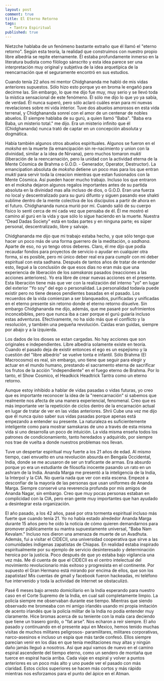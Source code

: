 ```yaml
---
layout: post
comment: true
title: El Eterno Retorno
tags: 
  - Tantra Espiritual
published: true
---
```















Nietzche hablaba de un fenómeno bastante extraño que él llamó el "eterno retorno". Según esta teoría, la realidad que construimos con nuestro propio libre albedria se repite eternamente. Él estaba profundamente inmerso en la literatura budista como filólogo sánscrito y esta idea parece ser una interpretación muy original y subjetiva de la idea arquetípica de la reencarnación que el seguramente encontró en sus estudios. 

Cuando tenía 22 años mi mentor Chidghananda me habló de mis vidas anteriores supuestos. Sólo hizo esto porque yo en broma le engañó para decirme las. Sin embargo, lo que me dijo fue muy, muy serio y se llevó toda la mística sensacional de este fenómeno. Él sólo me dijo lo que yo ya sabía, de verdad. Él nunca superó, pero sólo aclaró cuáles eran para mí nuevas revelaciones sobre mi vida interior. Tuve dos abuelos amorosos en esta vida terrenal, y Chidghananda sonreí con el amor de un centenar de nobles abuelos. Él siempre hablaba de su gurú, a quien llamó "Baba". "Baba era Baba, un misterio total." me dijo. Era un misterio infinito que él (Chidghananda) nunca trató de captar en un concepción absoluta y dogmática.

Había también algunos otros abuelos espirituales. Algunos se fueron en el _moksha_ en la muerte (la emancipación sin re-nacimiento y union con la divinidad, similar a la idea de Nirvana), pero muchos tomaron _mukti_ (liberación de la reencarnación, pero la unidad con la actividad eterna de la Mente Cósmica de Brahma o G.O.D. - Generador, Operator, Destructor). La emancipation absoluta de _moksha_ detiene un poco mas para los que entran _mukti_ para servir toda la creacion mientras que estan fusionados con la Mente Cósmica.  Así pueden hacer mucho trabajo.  Incluso los que entraron en el moksha dejaron algunos regalos importantes antes de su partida absoluta en la divinidad mas alla incluso de dios, o G.O.D. Eran una fuerza no local y descentralizado para su gurú difunto y siguen pasando ese shakti sublime dentro de la mente colectiva de los discípulos a partir de ahora en el futuro. Chidghananda nunca murió por mí. Cuando salió de su cuerpo físico lo sentí cerca de mí cada vez que pensaba de él. Él me mostró el camino al gurú en la vida y que sólo lo sigue haciendo en la muerte.  Nuestra "Dead Dadas Society" está en todas partes y en ninguna parte; es súper personal, descentralizado, libre y salvaje.

Chidghananda me dijo que mi trabajo estaba hecho, y que sólo tengo que hacer un poco más de una forma guerrero de la meditación, o _sadhana_. Aparte de eso, no yo tengo otros deberes. Claro, él me dijo que podía recaudar fondos para proyectos de servicio o ayudar en cualquier otra forma, si es posible, pero mi único deber real era para cumplir con mi deber espiritual con esta sadhana. Después de tantos años de tratar de entender esto, llegué a la conclusión de que esos días no eran más que una experiencia de liberación de los _samskaras_ pasados (reacciones a las acciones anteriores). Yo era libre de crear nuevas acciones en el presente. Esta liberación tiene más que ver con la realización del interno "yo" en lugar del exterior "Yo soy" del ego o personalidad. La personalidad todavía puede existir pero no tiene deseos pendientes basadas en el pasado. Los recuerdos de la vida comienzan a ser blanqueados, purificadas y unificadas en el eterno presente sin retorno donde el eterno retorno disuelve. Sin embargo Chidghananda me dijo, además, que me pasaré por sufrimientos inconcebibles, pero que nunca iba a caer porque el gurú guiaría incluso estas adventuras. Efectivamente, no ha sido más que el conflicto y la resolución, y también una pequeña revolución. Caidas eran guidas, siempre por abajo y a la izquierda.  

Los dados de los dioses se estan cargadas. No hay acciones que son originales e independientes. Libre albedria solamente existe en teoría. Cuando el pasado deja de existir entonces el ego es un espejismo y la cuestión del "libre albedrío" se vuelve tonta e infantil. Sólo Brahma (El Macrocosmo) es real, sin embargo, uno tiene que seguir para elegir y actuar en el mundo humano, prestando el sacramento eterna de sacrificar los frutos de la acción "independiente" en el fuego eterno de Brahma. Por lo tanto, el Show Cosmico, el Headkick Headtrick Tantra como un eterno retorno.

Aunque estoy inhibido a hablar de vidas pasadas o vidas futuras, yo creo que es importante reconocer la idea de la "reencarnación" si sabemos que realmente nos afecta de una manera experiencial, fenomenal. Creo que es más importante ver la repetición de ciclos dentro de la encarnación actual en lugar de tratar de ver en las vidas anteriores. Shrii Cube una vez me dijo que él nunca quiso saber sus vidas pasadas porque apenas está empezando a entender su presente. La naturaleza es  suficientemente inteligente como para mostrar samskaras de uno a través de esta misma vida si uno desarrolla un poco de intuición. La vida misma enseña todos los patrones de condicionamiento, tanto heredados y adquirido, por siempre nos trae de vuelta a donde nuestros problemas nos llevan.

Tuve un despertar espiritual muy fuerte a los 21 años de edad. Al mismo tiempo, caei envuelto en una revolución absurda en Bengala Occidental, India, donde se me acusaron de ser un traficante de armas. Era absurdo porque yo era un estudiante de filosofía inocente pasando un rato en un ashram de la India. Ananda Marga me presentó a la inteligencia de la India, la Interpol y la CIA. No quería nada que ver con esta escena.  Empezé a desconfiar de la mayoría de las personas que usan uniformes de Ananda Marga. Siempre conservé una reverencia profunda por mis amigos de Ananda Nagar, sin embargo.  Creo que muy pocas personas estaban en complicidad con la CIA, pero eran gente muy importantes que han ayudado a desintegrar esta organización.

El año pasado, a los 42 años, pasé por otra tormenta espiritual incluso más fuerte que cuando tenía 21. Yo no había estado alrededor Ananda Marga durante 15 años pero he oído la noticia de cómo quieren demandarnos para promover públicamente su mantra supuestamente universal, "Baba Nam Kevalam." Incluso nos dieron una amenaza de muerte de un Avadhuta. Además, fui a visitar el CIDECII, una universidad cooperativa que sirve a las comunidades índigenas zapatistas de Chiapas. En realidad estaba inspirado espiritualmente por su ejemplo de servicio desinteresado y determinación heroica por la justicia. Poco después de que yo estaba bajo vigilancia una vez más. Me di cuenta de que el CIDECII es el centro intelectual del movimiento revolucionario más exitoso y progresista en el continente. Por supuesto el Gran Hermano está mirando por encima de ellos, que son los zapatistas! Mis cuentas de gmail y facebook fueron hackeadas, mi teléfono fue intervenido y toda la actividad de Internet se obstaculizó.

Pasé 6 meses bajo arresto domiciliario en la India esperando para nuestro caso en el Corte Supremo de la India, en cual salí completamente limpio. La policía siempre me observaban durante ese tiempo. Mientras que siendo observado me bromeaba con mi amigo irlandés usando mi propia  imitación de acento irlandés que la policía militar de la India no podía entender muy claramente.  Hice bromas acerca de su teniente con la mala cara deciendo que tiene un trasero gordo, o "fat arse". Nos echaron a reír siempre. El año pasado y continuando en el presente aqui en Mexico, hemos tenido muchas visitas de muchos militares peligrosos- paramilitares, militares corporativas, narco-asesinos e incluso un espía que más tarde confesó. Ellos siempre parecían venir en los días en que tenía meditaciones muy altas y ningún daño jamás lleguó a nosotros. Así que aquí vamos de nuevo en el camino espiral ascendente del tiempo eterno, como un sendero de montaña que tuerce en espiral hacia arriba. Cada viaje en espiral y volver a puntos anteriores es un poco más alto y uno puede ver el pasado con más claridad. Estos ciclos superiores se hacen más cortos y más rápido mientras nos esforzamos para el punto del ápice en el Atman.
